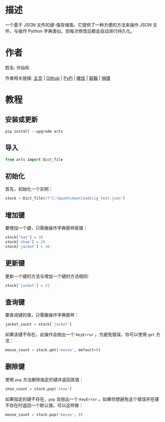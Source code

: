 # 描述

一个基于 JSON 文件的键-值存储类。它提供了一种方便的方法来操作 JSON 文件，与操作 Python 字典类似，但每次修改后都会自动进行持久化。

# 作者

姓名: 许灿标

作者相关链接: [主页](https://lcctoor.com/) \| [Github](https://github.com/lcctoor) \| [PyPi](https://pypi.org/user/lcctoor) \| [微信](https://lcctoor.com/cdn/wechat_qrc.jpg) \| [邮箱](mailto:lcctoor@outlook.com) \| [捐赠](https://lcctoor.com/cdn/donation_qrc_0rmb.jpg)

# 教程

## 安装或更新

```
pip install --upgrade arts
```

## 导入

```python
from arts import Dict_file
```

## 初始化

首先，初始化一个实例：

```python
stock = Dict_file(rf'C:\bpath\downloads\ig_test.json')
```

## 增加键

要增加一个键，只需像操作字典那样赋值：

```python
stock['hat'] = 10
stock['shoe'] = 20
stock['jacket'] = 30
```

## 更新键

更新一个键的方法与增加一个键的方法相同:

```python
stock['jacket'] = 31
```

## 查询键

要查询键的值，只需像操作字典那样：

```python
jacket_count = stock['jacket']
```

如果该键不存在，此操作会抛出一个 `KeyError` 。为避免错误，你可以使用 `get` 方法：

```python
mouse_count = stock.get('mouse', default=0)
```

## 删除键

使用 `pop` 方法删除指定的键并返回其值：

```python
shoe_count = stock.pop('shoe')
```

如果指定的键不存在，`pop` 会抛出一个 `KeyError` 。如果你想避免这个错误并在键不存在时返回一个默认值，可以这样做：

```python
mouse_count = stock.pop('mouse', 0)
```
